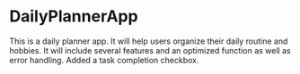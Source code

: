 # DailyPlannerApp
This is a daily planner app. It will help users organize their daily routine and hobbies. It will include several features and an optimized function as well as error handling. Added a task completion checkbox. 
